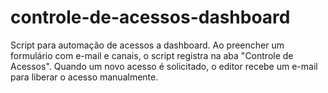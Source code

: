 # controle-de-acessos-dashboard
Script para automação de acessos a dashboard. Ao preencher um formulário com e-mail e canais, o script registra na aba "Controle de Acessos". Quando um novo acesso é solicitado, o editor recebe um e-mail para liberar o acesso manualmente.
